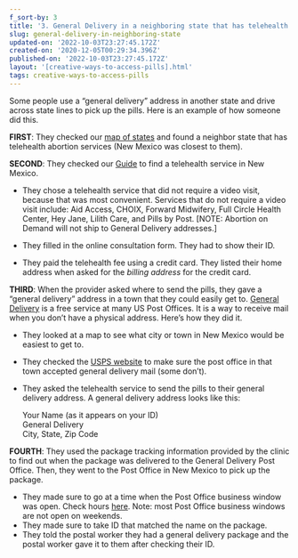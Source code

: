 ```yaml
---
f_sort-by: 3
title: '3. General Delivery in a neighboring state that has telehealth abortion '
slug: general-delivery-in-neighboring-state
updated-on: '2022-10-03T23:27:45.172Z'
created-on: '2020-12-05T00:29:34.396Z'
published-on: '2022-10-03T23:27:45.172Z'
layout: '[creative-ways-to-access-pills].html'
tags: creative-ways-to-access-pills
---
```


Some people use a “general delivery” address in another state and drive across state lines to pick up the pills. Here is an example of how someone did this.

**FIRST**: They checked our [map of states](#map) and found a neighbor state that has telehealth abortion services (New Mexico was closest to them).

**SECOND**: They checked our [Guide](/find-pills) to find a telehealth service in New Mexico.

*   They chose a telehealth service that did not require a video visit, because that was most convenient. Services that do not require a video visit include: Aid Access, CHOIX, Forward Midwifery, Full Circle Health Center, Hey Jane, Lilith Care, and Pills by Post. \[NOTE: Abortion on Demand will not ship to General Delivery addresses.\]
*   They filled in the online consultation form. They had to show their ID.

*   They paid the telehealth fee using a credit card. They listed their home address when asked for the _billing address_ for the credit card.

**THIRD**: When the provider asked where to send the pills, they gave a “general delivery” address in a town that they could easily get to. [General Delivery](https://faq.usps.com/s/article/What-is-General-Delivery) is a free service at many US Post Offices. It is a way to receive mail when you don’t have a physical address. Here’s how they did it.

*   They looked at a map to see what city or town in New Mexico would be easiest to get to.
*   They checked the [USPS website](https://tools.usps.com/find-location.htm) to make sure the post office in that town accepted general delivery mail (some don’t).
*   They asked the telehealth service to send the pills to their general delivery address. A general delivery address looks like this:  
      
    Your Name (as it appears on your ID)  
    General Delivery  
    City, State, Zip Code

**FOURTH**: They used the package tracking information provided by the clinic to find out when the package was delivered to the General Delivery Post Office. Then, they went to the Post Office in New Mexico to pick up the package.

*   They made sure to go at a time when the Post Office business window was open. Check hours [here](https://tools.usps.com/find-location.htm). Note: most Post Office business windows are not open on weekends.
*   They made sure to take ID that matched the name on the package.
*   They told the postal worker they had a general delivery package and the postal worker gave it to them after checking their ID.
